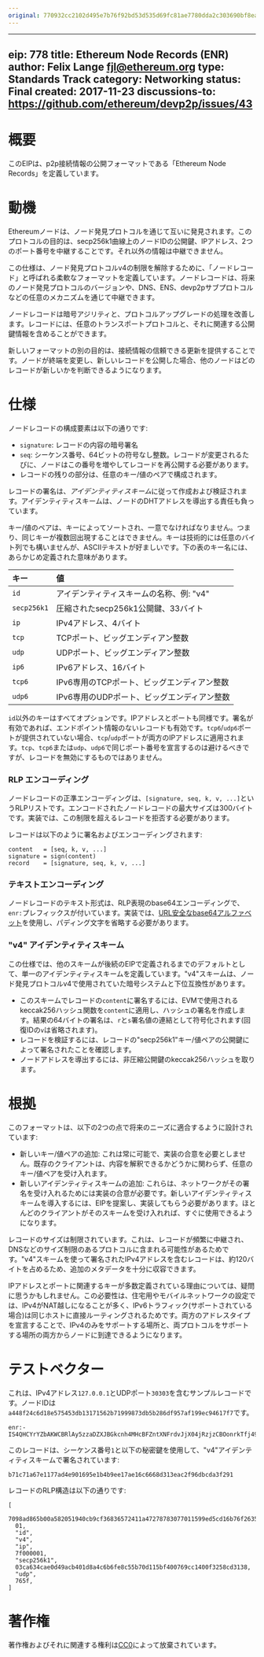 ```yaml
---
original: 770932cc2102d495e7b76f92bd53d535d69fc81ae7780dda2c303690bf8ea0fd
---
```


---
eip: 778
title: Ethereum Node Records (ENR)
author: Felix Lange <fjl@ethereum.org>
type: Standards Track
category: Networking
status: Final
created: 2017-11-23
discussions-to: https://github.com/ethereum/devp2p/issues/43
---

# 概要

このEIPは、p2p接続情報の公開フォーマットである「Ethereum Node Records」を定義しています。

# 動機

Ethereumノードは、ノード発見プロトコルを通じて互いに発見されます。このプロトコルの目的は、secp256k1曲線上のノードIDの公開鍵、IPアドレス、2つのポート番号を中継することです。それ以外の情報は中継できません。

この仕様は、ノード発見プロトコルv4の制限を解除するために、「ノードレコード」と呼ばれる柔軟なフォーマットを定義しています。ノードレコードは、将来のノード発見プロトコルのバージョンや、DNS、ENS、devp2pサブプロトコルなどの任意のメカニズムを通じて中継できます。

ノードレコードは暗号アジリティと、プロトコルアップグレードの処理を改善します。レコードには、任意のトランスポートプロトコルと、それに関連する公開鍵情報を含めることができます。

新しいフォーマットの別の目的は、接続情報の信頼できる更新を提供することです。ノードが終端を変更し、新しいレコードを公開した場合、他のノードはどのレコードが新しいかを判断できるようになります。

# 仕様

ノードレコードの構成要素は以下の通りです:

- `signature`: レコードの内容の暗号署名
- `seq`: シーケンス番号、64ビットの符号なし整数。レコードが変更されるたびに、ノードはこの番号を増やしてレコードを再公開する必要があります。
- レコードの残りの部分は、任意のキー/値のペアで構成されます。

レコードの署名は、*アイデンティティスキーム*に従って作成および検証されます。アイデンティティスキームは、ノードのDHTアドレスを導出する責任も負っています。

キー/値のペアは、キーによってソートされ、一意でなければなりません。つまり、同じキーが複数回出現することはできません。キーは技術的には任意のバイト列でも構いませんが、ASCIIテキストが好ましいです。下の表のキー名には、あらかじめ定義された意味があります。

| キー         | 値                                         |
|:------------|:-------------------------------------------|
| `id`        | アイデンティティスキームの名称、例: "v4"     |
| `secp256k1` | 圧縮されたsecp256k1公開鍵、33バイト         |
| `ip`        | IPv4アドレス、4バイト                       |
| `tcp`       | TCPポート、ビッグエンディアン整数           |
| `udp`       | UDPポート、ビッグエンディアン整数           |
| `ip6`       | IPv6アドレス、16バイト                     |
| `tcp6`      | IPv6専用のTCPポート、ビッグエンディアン整数 |
| `udp6`      | IPv6専用のUDPポート、ビッグエンディアン整数 |

`id`以外のキーはすべてオプションです。IPアドレスとポートも同様です。署名が有効であれば、エンドポイント情報のないレコードも有効です。`tcp6`/`udp6`ポートが提供されていない場合、`tcp`/`udp`ポートが両方のIPアドレスに適用されます。`tcp`、`tcp6`または`udp`、`udp6`で同じポート番号を宣言するのは避けるべきですが、レコードを無効にするものではありません。

### RLP エンコーディング

ノードレコードの正準エンコーディングは、`[signature, seq, k, v, ...]`というRLPリストです。エンコードされたノードレコードの最大サイズは300バイトです。実装では、この制限を超えるレコードを拒否する必要があります。

レコードは以下のように署名およびエンコーディングされます:

    content   = [seq, k, v, ...]
    signature = sign(content)
    record    = [signature, seq, k, v, ...]

### テキストエンコーディング

ノードレコードのテキスト形式は、RLP表現のbase64エンコーディングで、`enr:`プレフィックスが付いています。実装では、[URL安全なbase64アルファベット][base64url]を使用し、パディング文字を省略する必要があります。

### "v4" アイデンティティスキーム

この仕様では、他のスキームが後続のEIPで定義されるまでのデフォルトとして、単一のアイデンティティスキームを定義しています。"v4"スキームは、ノード発見プロトコルv4で使用されていた暗号システムと下位互換性があります。

- このスキームでレコードの`content`に署名するには、EVMで使用されるkeccak256ハッシュ関数を`content`に適用し、ハッシュの署名を作成します。結果の64バイトの署名は、`r`と`s`署名値の連結として符号化されます(回復IDの`v`は省略されます)。
- レコードを検証するには、レコードの"secp256k1"キー/値ペアの公開鍵によって署名されたことを確認します。
- ノードアドレスを導出するには、非圧縮公開鍵のkeccak256ハッシュを取ります。

# 根拠

このフォーマットは、以下の2つの点で将来のニーズに適合するように設計されています:

- 新しいキー/値ペアの追加: これは常に可能で、実装の合意を必要としません。既存のクライアントは、内容を解釈できるかどうかに関わらず、任意のキー/値ペアを受け入れます。
- 新しいアイデンティティスキームの追加: これらは、ネットワークがその署名を受け入れるためには実装の合意が必要です。新しいアイデンティティスキームを導入するには、EIPを提案し、実装してもらう必要があります。ほとんどのクライアントがそのスキームを受け入れれば、すぐに使用できるようになります。

レコードのサイズは制限されています。これは、レコードが頻繁に中継され、DNSなどのサイズ制限のあるプロトコルに含まれる可能性があるためです。"v4"スキームを使って署名されたIPv4アドレスを含むレコードは、約120バイトを占めるため、追加のメタデータを十分に収容できます。

IPアドレスとポートに関連するキーが多数定義されている理由については、疑問に思うかもしれません。この必要性は、住宅用やモバイルネットワークの設定では、IPv4がNAT越しになることが多く、IPv6トラフィック(サポートされている場合)は同じホストに直接ルーティングされるためです。両方のアドレスタイプを宣言することで、IPv4のみをサポートする場所と、両プロトコルをサポートする場所の両方からノードに到達できるようになります。

# テストベクター

これは、IPv4アドレス`127.0.0.1`とUDPポート`30303`を含むサンプルレコードです。ノードIDは`a448f24c6d18e575453db13171562b71999873db5b286df957af199ec94617f7`です。

```text
enr:-IS4QHCYrYZbAKWCBRlAy5zzaDZXJBGkcnh4MHcBFZntXNFrdvJjX04jRzjzCBOonrkTfj499SZuOh8R33Ls8RRcy5wBgmlkgnY0gmlwhH8AAAGJc2VjcDI1NmsxoQPKY0yuDUmstAHYpMa2_oxVtw0RW_QAdpzBQA8yWM0xOIN1ZHCCdl8
```

このレコードは、シーケンス番号`1`と以下の秘密鍵を使用して、"v4"アイデンティティスキームで署名されています:

```text
b71c71a67e1177ad4e901695e1b4b9ee17ae16c6668d313eac2f96dbcda3f291
```

レコードのRLP構造は以下の通りです:

```text
[
  7098ad865b00a582051940cb9cf36836572411a47278783077011599ed5cd16b76f2635f4e234738f30813a89eb9137e3e3df5266e3a1f11df72ecf1145ccb9c,
  01,
  "id",
  "v4",
  "ip",
  7f000001,
  "secp256k1",
  03ca634cae0d49acb401d8a4c6b6fe8c55b70d115bf400769cc1400f3258cd3138,
  "udp",
  765f,
]
```

# 著作権

著作権およびそれに関連する権利は[CC0](../LICENSE.md)によって放棄されています。

[base64url]: https://tools.ietf.org/html/rfc4648#section-5